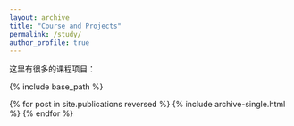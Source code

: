 ```yaml
---
layout: archive
title: "Course and Projects"
permalink: /study/
author_profile: true
---
```

这里有很多的课程项目：

{% include base_path %}

{% for post in site.publications reversed %}
  {% include archive-single.html %}
{% endfor %}